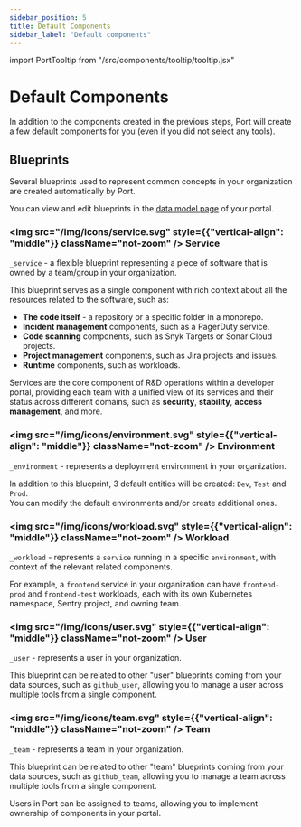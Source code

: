```yaml
---
sidebar_position: 5
title: Default Components
sidebar_label: "Default components"
---
```


import PortTooltip from "/src/components/tooltip/tooltip.jsx"

# Default Components

In addition to the components created in the previous steps, Port will create a few default components for you (even if you did not select any tools).

## Blueprints

Several blueprints used to represent common concepts in your organization are created automatically by Port.  

You can view and edit blueprints in the [data model page](https://app.getport.io/settings/data-model) of your portal.

### <img src="/img/icons/service.svg" style={{"vertical-align": "middle"}} className="not-zoom" /> Service

`_service` - a flexible <PortTooltip id="blueprint">blueprint</PortTooltip> representing a piece of software that is owned by a team/group in your organization.  
  
This blueprint serves as a single component with rich context about all the resources related to the software, such as:
- **The code itself** - a repository or a specific folder in a monorepo.
- **Incident management** components, such as a PagerDuty service.
- **Code scanning** components, such as Snyk Targets or Sonar Cloud projects.
- **Project management** components, such as Jira projects and issues.
- **Runtime** components, such as workloads.
  
Services are the core component of R&D operations within a developer portal, providing each team with a unified view of its services and their status across different domains, such as **security**, **stability**, **access management**, and more.

### <img src="/img/icons/environment.svg" style={{"vertical-align": "middle"}} className="not-zoom" /> Environment

`_environment` - represents a deployment environment in your organization.  

In addition to this <PortTooltip id="blueprint">blueprint</PortTooltip>, 3 default <PortTooltip id="entity">entities</PortTooltip> will be created: `Dev`, `Test` and `Prod`.  
You can modify the default environments and/or create additional ones.

### <img src="/img/icons/workload.svg" style={{"vertical-align": "middle"}} className="not-zoom" /> Workload

`_workload` - represents a `service` running in a specific `environment`, with context of the relevant related components.

For example, a `frontend` service in your organization can have `frontend-prod` and `frontend-test` workloads, each with its own Kubernetes namespace, Sentry project, and owning team.

### <img src="/img/icons/user.svg" style={{"vertical-align": "middle"}} className="not-zoom" /> User 

`_user` - represents a user in your organization.  

This blueprint can be related to other "user" blueprints coming from your data sources, such as `github_user`, allowing you to manage a user across multiple tools from a single component.  

### <img src="/img/icons/team.svg" style={{"vertical-align": "middle"}} className="not-zoom" /> Team

`_team` - represents a team in your organization. 

This blueprint can be related to other "team" blueprints coming from your data sources, such as `github_team`, allowing you to manage a team across multiple tools from a single component.

Users in Port can be assigned to teams, allowing you to implement ownership of components in your portal. 